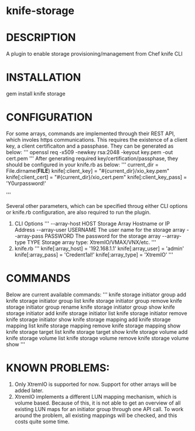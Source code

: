 # knife-storage

# DESCRIPTION

A plugin to enable storage provisioning/management from Chef knife CLI

# INSTALLATION

gem install knife storage

# CONFIGURATION

For some arrays, commands are implemented through their REST API, which involes https communications. This requires the existence of a client key, a client certificaiton and a passphase. They can be generated as below:
'''
openssl req -x509 -newkey rsa:2048 -keyout key.pem -out cert.pem
'''
After generating required key/certification/passphase, they should be configured in your knife.rb as below:
'''
current_dir = File.dirname(__FILE__)
knife[:client_key] = "#{current_dir}/xio_key.pem"
knife[:client_cert] = "#{current_dir}/xio_cert.pem"
knife[:client_key_pass] = 'Y0urpassword!'

'''

Several other parameters, which can be specified throug either CLI options or knife.rb configuration, are also required to run the plugin. 
1. CLI Options
'''
  --array-host HOST            Storage Array Hostname or IP Address
  --array-user USERNAME        The user name for the storage array
  --array-pass PASSWORD        The password for the storage array
  --array-type TYPE            Storage array type: XtremIO/VMAX/VNX/etc.
'''
2. knife.rb
'''
knife[:array_host] = '192.168.1.1'
knife[:array_user] = 'admin'
knife[:array_pass] = 'Credent1al!'
knife[:array_type] = 'XtremIO'
'''

# COMMANDS

Below are current available commands:
'''
knife storage initiator group add
knife storage initiator group list
knife storage initiator group remove
knife storage initiator group rename
knife storage initiator group show
knife storage initiator add
knife storage initiator list
knife storage initiator remove
knife storage initiator show
knife storage mapping add
knife storage mapping list
knife storage mapping remove
knife storage mapping show
knife storage target list
knife storage target show
knife storage volume add
knife storage volume list
knife storage volume remove
knife storage volume show
'''

# KNOWN PROBLEMS:

1. Only XtremIO is supported for now. Support for other arrays will be added later.
2. XtremIO implements a different LUN mapping mechanism, which is volume based. Because of this, it is not able to get an overview of all existing LUN maps for an initiator group through one API call. To work around the problem, all existing mappings will be checked, and this costs quite some time.
